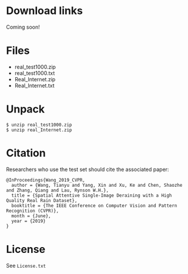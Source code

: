 # Download links

Coming soon!

# Files

* real_test1000.zip
* real_test1000.txt
* Real_Internet.zip
* Real_Internet.txt


# Unpack

```
$ unzip real_test1000.zip
$ unzip real_Internet.zip
```

# Citation
Researchers who use the test set should cite the associated paper:

```
@InProceedings{Wang_2019_CVPR,
  author = {Wang, Tianyu and Yang, Xin and Xu, Ke and Chen, Shaozhe and Zhang, Qiang and Lau, Rynson W.H.},
  title = {Spatial Attentive Single-Image Deraining with a High Quality Real Rain Dataset},
  booktitle = {The IEEE Conference on Computer Vision and Pattern Recognition (CVPR)},
  month = {June},
  year = {2019}
}
```

# License

See `License.txt`